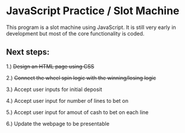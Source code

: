 # JavaScript Practice / Slot Machine

This program is a slot machine using JavaScript. It is still very early in development but most of the core functionality is coded.

## Next steps:

1.) ~~Design an HTML page using CSS~~

2.) ~~Connect the wheel spin logic with the winning/losing logic~~

3.) Accept user inputs for initial deposit

4.) Accept user input for number of lines to bet on

5.) Accept user input for amout of cash to bet on each line

6.) Update the webpage to be presentable

